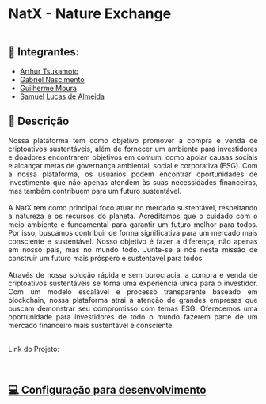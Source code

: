 # NatX - Nature Exchange

<p align="center">
<img src= "" border="0"></img>
</p>

## 💪 Integrantes:
 - <a href="https://www.linkedin.com/in/arthur-tsukamoto/">Arthur Tsukamoto</a>
 - <a href="https://www.linkedin.com/in/gabriel--nascimento/">Gabriel Nascimento</a>
 - <a href="https://www.linkedin.com/in/guilherme-moura-9668821a5/">Guilherme Moura</a>
 - <a href="https://www.linkedin.com/in/samuel-lucas-de-almeida-241a77210/">Samuel Lucas de Almeida</a>


## 📝 Descrição 
<p align="justify"> Nossa plataforma tem como objetivo promover a compra e venda de criptoativos sustentáveis, além de fornecer um ambiente para investidores e doadores encontrarem objetivos em comum, como apoiar causas sociais e alcançar metas de governança ambiental, social e corporativa (ESG). Com a nossa plataforma, os usuários podem encontrar oportunidades de investimento que não apenas atendem às suas necessidades financeiras, mas também contribuem para um futuro sustentável.
<br><br>
A NatX tem como principal foco atuar no mercado sustentável, respeitando a natureza e os recursos do planeta. Acreditamos que o cuidado com o meio ambiente é fundamental para garantir um futuro melhor para todos. Por isso, buscamos contribuir de forma significativa para um mercado mais consciente e sustentável. Nosso objetivo é fazer a diferença, não apenas em nosso país, mas no mundo todo. Junte-se a nós nesta missão de construir um futuro mais próspero e sustentável para todos.
<br><br>
Através de nossa solução rápida e sem burocracia, a compra e venda de criptoativos sustentáveis se torna uma experiência única para o investidor. Com um modelo escalável e processo transparente baseado em blockchain, nossa plataforma atrai a atenção de grandes empresas que buscam demonstrar seu compromisso com temas ESG. Oferecemos uma oportunidade para investidores de todo o mundo fazerem parte de um mercado financeiro mais sustentável e consciente.
<br>
<br>
<p>Link do Projeto: <a href=""</a></p>
<br>

## 💻 Configuração para desenvolvimento
